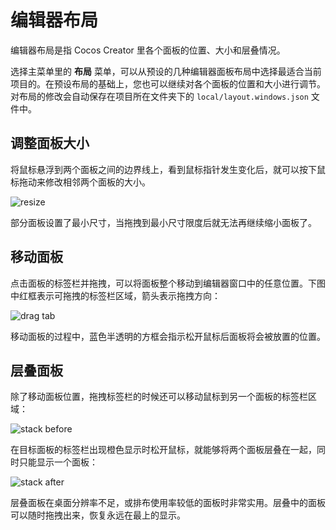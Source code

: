 

# 编辑器布局

编辑器布局是指 Cocos Creator 里各个面板的位置、大小和层叠情况。

选择主菜单里的 **布局** 菜单，可以从预设的几种编辑器面板布局中选择最适合当前项目的。在预设布局的基础上，您也可以继续对各个面板的位置和大小进行调节。对布局的修改会自动保存在项目所在文件夹下的 `local/layout.windows.json` 文件中。



## 调整面板大小

将鼠标悬浮到两个面板之间的边界线上，看到鼠标指针发生变化后，就可以按下鼠标拖动来修改相邻两个面板的大小。

![resize](https://gitee.com/nlpleaf/PicGo/raw/master/36289fb4dd8b55a5e43d943e4398e6f6)

部分面板设置了最小尺寸，当拖拽到最小尺寸限度后就无法再继续缩小面板了。



## 移动面板

点击面板的标签栏并拖拽，可以将面板整个移动到编辑器窗口中的任意位置。下图中红框表示可拖拽的标签栏区域，箭头表示拖拽方向：

![drag tab](https://gitee.com/nlpleaf/PicGo/raw/master/0b999c1b3968959db872480df38ed56d)

移动面板的过程中，蓝色半透明的方框会指示松开鼠标后面板将会被放置的位置。



## 层叠面板

除了移动面板位置，拖拽标签栏的时候还可以移动鼠标到另一个面板的标签栏区域：

![stack before](https://gitee.com/nlpleaf/PicGo/raw/master/c50eca9a4ab7bccf695bc9aecc0e0665)

在目标面板的标签栏出现橙色显示时松开鼠标，就能够将两个面板层叠在一起，同时只能显示一个面板：

![stack after](https://gitee.com/nlpleaf/PicGo/raw/master/51b19a9d3d6943e36a4d9900cfa0b1c6)

层叠面板在桌面分辨率不足，或排布使用率较低的面板时非常实用。层叠中的面板可以随时拖拽出来，恢复永远在最上的显示。